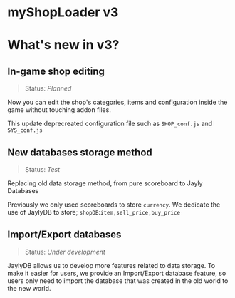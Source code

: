 # myShopLoader v3

# What's new in v3?

## In-game shop editing
> Status: *Planned*

Now you can edit the shop's categories, items and configuration inside the game without touching addon files.

This update deprecreated configuration file such as `SHOP_conf.js` and `SYS_conf.js`

## New databases storage method
> Status: *Test*

Replacing old data storage method, from pure scoreboard to Jayly Databases

Previously we only used scoreboards to store `currency`. We dedicate the use of JaylyDB to store; `shopDB`:`item,sell_price,buy_price`

## Import/Export databases
> Status: *Under development*

JaylyDB allows us to develop more features related to data storage. To make it easier for users, we provide an Import/Export database feature, so users only need to import the database that was created in the old world to the new world.